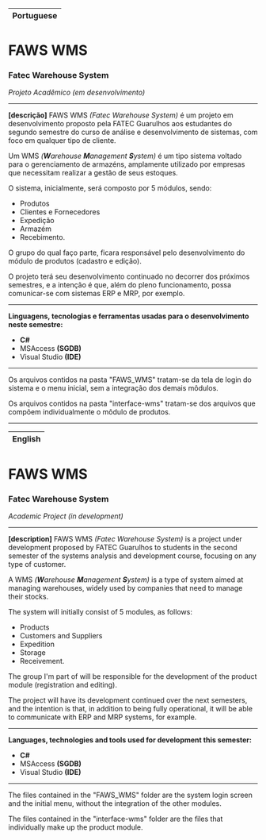 | Portuguese |
|-------- |
# FAWS WMS 
### Fatec Warehouse System
_Projeto Acadêmico (em desenvolvimento)_
***

**[descrição]** FAWS WMS _(Fatec Warehouse System)_ é um projeto em desenvolvimento proposto pela FATEC Guarulhos aos estudantes do segundo semestre do curso de análise e desenvolvimento de sistemas, com foco em qualquer tipo de cliente.

Um WMS _(**W**arehouse **M**anagement **S**ystem)_ é um tipo sistema voltado para o gerenciamento de armazéns, amplamente utilizado por empresas que necessitam realizar a gestão de seus estoques.

O sistema, inicialmente, será composto por 5 módulos, sendo:
 - Produtos
 - Clientes e Fornecedores
 - Expedição
 - Armazém
 - Recebimento.

O grupo do qual faço parte, ficara responsável pelo desenvolvimento do módulo de produtos (cadastro e edição).

O projeto terá seu desenvolvimento continuado no decorrer dos próximos semestres, e a intenção é que, além do pleno funcionamento, possa comunicar-se com sistemas ERP e MRP, por exemplo.
***
**Linguagens, tecnologias e ferramentas usadas para o desenvolvimento neste semestre:**
 - **C#**
 - MSAccess **(SGDB)**
 - Visual Studio **(IDE)**
***
Os arquivos contidos na pasta "FAWS_WMS" tratam-se da tela de login do sistema e o menu inicial, sem a integração dos demais môdulos.

Os arquivos contidos na pasta "interface-wms" tratam-se dos arquivos que compõem individualmente o môdulo de produtos.


***
| English |
|-------- |
# FAWS WMS 
### Fatec Warehouse System
_Academic Project (in development)_
***

**[description]** FAWS WMS _(Fatec Warehouse System)_ is a project under development proposed by FATEC Guarulhos to students in the second semester of the systems analysis and development course, focusing on any type of customer.

A WMS  _(**W**arehouse **M**anagement **S**ystem)_ is a type of system aimed at managing warehouses, widely used by companies that need to manage their stocks.

The system will initially consist of 5 modules, as follows:

 - Products
 - Customers and Suppliers
 - Expedition
 - Storage
 - Receivement.

The group I'm part of will be responsible for the development of the product module (registration and editing).

The project will have its development continued over the next semesters, and the intention is that, in addition to being fully operational, it will be able to communicate with ERP and MRP systems, for example.
***
**Languages, technologies and tools used for development this semester:**
 - **C#**
 - MSAccess **(SGDB)**
 - Visual Studio **(IDE)**
***
The files contained in the "FAWS_WMS" folder are the system login screen and the initial menu, without the integration of the other modules.

The files contained in the "interface-wms" folder are the files that individually make up the product module.

